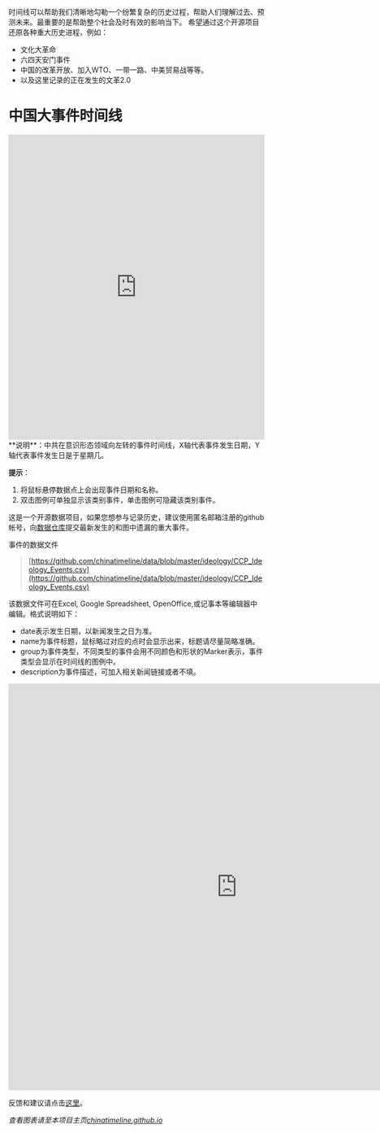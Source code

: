 时间线可以帮助我们清晰地勾勒一个纷繁复杂的历史过程，帮助人们理解过去、预测未来。最重要的是帮助整个社会及时有效的影响当下。
希望通过这个开源项目还原各种重大历史进程，例如：
- 文化大革命
- 六四天安门事件
- 中国的改革开放、加入WTO、一带一路、中美贸易战等等。
- 以及这里记录的正在发生的文革2.0

# 中国大事件时间线
<!-- 如果你想看到图表而非本行文字，请至项目首页 https://chinatimeline.github.io -->

<!-- Start of iframe Code -->
<iframe width="100%" height="600" frameborder="0" scrolling="no" src="https://plot.ly/~chinatimeline/0.embed"></iframe>
<!-- End of iframe Code -->
**说明**：中共在意识形态领域向左转的事件时间线，X轴代表事件发生日期，Y轴代表事件发生日是于星期几。

**提示**：
1. 将鼠标悬停数据点上会出现事件日期和名称。
2. 双击图例可单独显示该类别事件，单击图例可隐藏该类别事件。

这是一个开源数据项目，如果您想参与记录历史，建议使用匿名邮箱注册的github帐号，向[数据仓库](https://github.com/chinatimeline/data)提交最新发生的和图中遗漏的重大事件。

事件的数据文件
  >[https://github.com/chinatimeline/data/blob/master/ideology/CCP_Ideology_Events.csv](https://github.com/chinatimeline/data/blob/master/ideology/CCP_Ideology_Events.csv)

该数据文件可在Excel, Google Spreadsheet, OpenOffice,或记事本等编辑器中编辑。格式说明如下：
* date表示发生日期，以新闻发生之日为准。
* name为事件标题，鼠标略过对应的点时会显示出来，标题请尽量简略准确。
* group为事件类型，不同类型的事件会用不同颜色和形状的Marker表示，事件类型会显示在时间线的图例中。
* description为事件描述，可加入相关新闻链接或者不填。

<!-- Start of iframe Code -->
<iframe width="900" height="800" frameborder="0" scrolling="no" src="https://plot.ly/~chinatimeline/2.embed"></iframe>
<!-- End of iframe Code -->

反馈和建议请点击[这里](https://github.com/chinatimeline/chinatimeline.github.io/issues)。

_查看图表请至本项目主页[chinatimeline.github.io](https://chinatimeline.github.io)_
